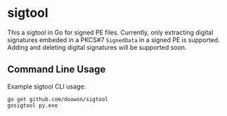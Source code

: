 # sigtool
This a sigtool in Go for signed PE files.
Currently, only extracting digital signatures embeded in a PKCS#7 `SignedData` in a signed PE is supported.
Adding and deleting digital signatures will be supported soon.


## Command Line Usage
Example sigtool CLI usage:

	go get github.com/doowon/sigtool
	gosigtool py.exe
